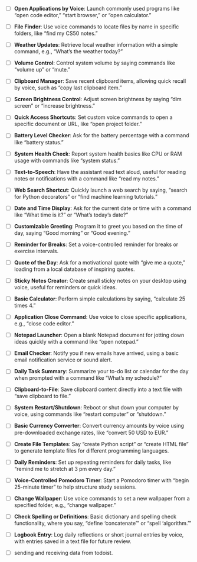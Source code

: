 - [ ] **Open Applications by Voice**: Launch commonly used programs like “open code editor,” “start browser,” or “open calculator.”

- [ ] **File Finder**: Use voice commands to locate files by name in specific folders, like “find my CS50 notes.”

- [ ] **Weather Updates**: Retrieve local weather information with a simple command, e.g., “What’s the weather today?”

- [ ] **Volume Control**: Control system volume by saying commands like “volume up” or “mute.”

- [ ] **Clipboard Manager**: Save recent clipboard items, allowing quick recall by voice, such as “copy last clipboard item.”

- [ ] **Screen Brightness Control**: Adjust screen brightness by saying “dim screen” or “increase brightness.”

- [ ] **Quick Access Shortcuts**: Set custom voice commands to open a specific document or URL, like “open project folder.”

- [ ] **Battery Level Checker**: Ask for the battery percentage with a command like “battery status.”

- [ ] **System Health Check**: Report system health basics like CPU or RAM usage with commands like “system status.”

- [ ] **Text-to-Speech**: Have the assistant read text aloud, useful for reading notes or notifications with a command like “read my notes.”

- [ ] **Web Search Shortcut**: Quickly launch a web search by saying, “search for Python decorators” or “find machine learning tutorials.”

- [ ] **Date and Time Display**: Ask for the current date or time with a command like “What time is it?” or “What’s today’s date?”

- [ ] **Customizable Greeting**: Program it to greet you based on the time of day, saying “Good morning” or “Good evening.”

- [ ] **Reminder for Breaks**: Set a voice-controlled reminder for breaks or exercise intervals.

- [ ] **Quote of the Day**: Ask for a motivational quote with “give me a quote,” loading from a local database of inspiring quotes.

- [ ] **Sticky Notes Creator**: Create small sticky notes on your desktop using voice, useful for reminders or quick ideas.

- [ ] **Basic Calculator**: Perform simple calculations by saying, “calculate 25 times 4.”

- [ ] **Application Close Command**: Use voice to close specific applications, e.g., “close code editor.”

- [ ] **Notepad Launcher**: Open a blank Notepad document for jotting down ideas quickly with a command like “open notepad.”

- [ ] **Email Checker**: Notify you if new emails have arrived, using a basic email notification service or sound alert.

- [ ] **Daily Task Summary**: Summarize your to-do list or calendar for the day when prompted with a command like “What’s my schedule?”

- [ ] **Clipboard-to-File**: Save clipboard content directly into a text file with “save clipboard to file.”

- [ ] **System Restart/Shutdown**: Reboot or shut down your computer by voice, using commands like “restart computer” or “shutdown.”

- [ ] **Basic Currency Converter**: Convert currency amounts by voice using pre-downloaded exchange rates, like “convert 50 USD to EUR.”

- [ ] **Create File Templates**: Say “create Python script” or “create HTML file” to generate template files for different programming languages.

- [ ] **Daily Reminders**: Set up repeating reminders for daily tasks, like “remind me to stretch at 3 pm every day.”

- [ ] **Voice-Controlled Pomodoro Timer**: Start a Pomodoro timer with “begin 25-minute timer” to help structure study sessions.

- [ ] **Change Wallpaper**: Use voice commands to set a new wallpaper from a specified folder, e.g., “change wallpaper.”

- [ ] **Check Spelling or Definitions**: Basic dictionary and spelling check functionality, where you say, “define ‘concatenate’” or “spell ‘algorithm.’”

- [ ] **Logbook Entry**: Log daily reflections or short journal entries by voice, with entries saved in a text file for future review.

- [ ] sending and receiving data from todoist.
